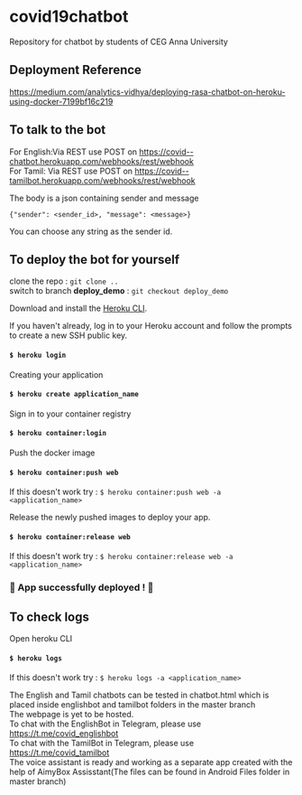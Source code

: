 # covid19chatbot
Repository for chatbot by students of CEG Anna University

## Deployment Reference
<https://medium.com/analytics-vidhya/deploying-rasa-chatbot-on-heroku-using-docker-7199bf16c219>

## To talk to the bot 
For English:Via REST use POST on <https://covid--chatbot.herokuapp.com/webhooks/rest/webhook> <br>
For Tamil: Via REST use POST on <https://covid--tamilbot.herokuapp.com/webhooks/rest/webhook> <br>

The body is a json containing sender and message

`{"sender": <sender_id>, "message": <message>}`

You can choose any string as the sender id.

## To deploy the bot for yourself
clone the repo : `git clone ..` <br>
switch to branch **deploy_demo** : `git checkout deploy_demo` <br>

Download and install the [Heroku CLI](https://devcenter.heroku.com/articles/heroku-command-line).

If you haven't already, log in to your Heroku account and follow the prompts to create a new SSH public key.
#### `$ heroku login`

Creating your application
#### `$ heroku create application_name`

Sign in to your container registry
#### `$ heroku container:login`

Push the docker image 
#### `$ heroku container:push web`
If this doesn't work try : `$ heroku container:push web -a <application_name>`

Release the newly pushed images to deploy your app.
#### `$ heroku container:release web`
If this doesn't work try : `$ heroku container:release web -a <application_name>`

### :confetti_ball: App successfully deployed ! :confetti_ball:

## To check logs
Open heroku CLI
#### `$ heroku logs`
If this doesn't work try : `$ heroku logs -a <application_name>`


The English and Tamil chatbots can be tested in chatbot.html which is placed inside englishbot and tamilbot folders in the master branch <br>
The webpage is yet to be hosted. <br>
To chat with the EnglishBot in Telegram, please use <https://t.me/covid_englishbot> <br> 
To chat with the TamilBot in Telegram, please use <https://t.me/covid_tamilbot> <br> 
The voice assistant is ready and working as a separate app created with the help of AimyBox Assisstant(The files can be found in Android Files folder in master branch)<br>
